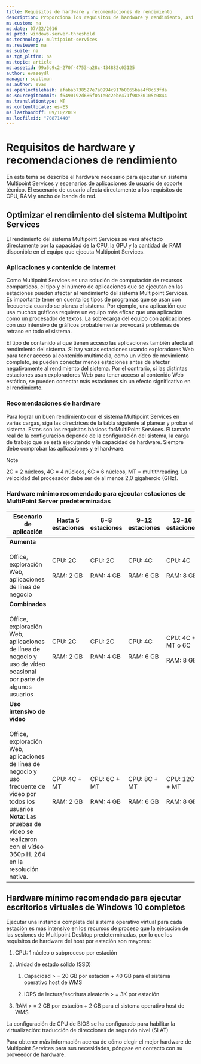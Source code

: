```yaml
---
title: Requisitos de hardware y recomendaciones de rendimiento
description: Proporciona los requisitos de hardware y rendimiento, así como recomendaciones para Multipoint Services
ms.custom: na
ms.date: 07/22/2016
ms.prod: windows-server-threshold
ms.technology: multipoint-services
ms.reviewer: na
ms.suite: na
ms.tgt_pltfrm: na
ms.topic: article
ms.assetid: 99a5c9c2-270f-4753-a28c-434882c03125
author: evaseydl
manager: scottman
ms.author: evas
ms.openlocfilehash: afabab738527e7a0994c917b0065baa4f8c53fda
ms.sourcegitcommit: f6490192d686f0a1e0c2ebe471f98e30105c0844
ms.translationtype: MT
ms.contentlocale: es-ES
ms.lasthandoff: 09/10/2019
ms.locfileid: "70871440"
---
```

# <a name="hardware-requirements-and-performance-recommendations"></a>Requisitos de hardware y recomendaciones de rendimiento
En este tema se describe el hardware necesario para ejecutar un sistema Multipoint Services y escenarios de aplicaciones de usuario de soporte técnico. El escenario de usuario afecta directamente a los requisitos de CPU, RAM y ancho de banda de red.  

## <a name="optimize-multipoint-services-system-performance"></a>Optimizar el rendimiento del sistema Multipoint Services  
El rendimiento del sistema Multipoint Services se verá afectado directamente por la capacidad de la CPU, la GPU y la cantidad de RAM disponible en el equipo que ejecuta Multipoint Services.  
  
### <a name="applications-and-internet-content"></a>Aplicaciones y contenido de Internet  
Como Multipoint Services es una solución de computación de recursos compartidos, el tipo y el número de aplicaciones que se ejecutan en las estaciones pueden afectar al rendimiento del sistema Multipoint Services. Es importante tener en cuenta los tipos de programas que se usan con frecuencia cuando se planea el sistema. Por ejemplo, una aplicación que usa muchos gráficos requiere un equipo más eficaz que una aplicación como un procesador de textos. La sobrecarga del equipo con aplicaciones con uso intensivo de gráficos probablemente provocará problemas de retraso en todo el sistema.  
  
El tipo de contenido al que tienen acceso las aplicaciones también afecta al rendimiento del sistema. Si hay varias estaciones usando exploradores Web para tener acceso al contenido multimedia, como un vídeo de movimiento completo, se pueden conectar menos estaciones antes de afectar negativamente al rendimiento del sistema. Por el contrario, si las distintas estaciones usan exploradores Web para tener acceso al contenido Web estático, se pueden conectar más estaciones sin un efecto significativo en el rendimiento.  
  
### <a name="hardware-recommendations"></a>Recomendaciones de hardware  
Para lograr un buen rendimiento con el sistema Multipoint Services en varias cargas, siga las directrices de la tabla siguiente al planear y probar el sistema. Estos son los requisitos básicos forMultiPoint Services. El tamaño real de la configuración depende de la configuración del sistema, la carga de trabajo que se está ejecutando y la capacidad de hardware. Siempre debe comprobar las aplicaciones y el hardware.  
  
> [!NOTE]  
> 2C = 2 núcleos, 4C = 4 núcleos, 6C = 6 núcleos, MT = multithreading. La velocidad del procesador debe ser de al menos 2,0 gigahercio (GHz).  
  
### <a name="minimum-recommended-hardware-for-running-default-multipoint-server-stations"></a>Hardware mínimo recomendado para ejecutar estaciones de MultiPoint Server predeterminadas  
  
|Escenario de aplicación|Hasta 5 estaciones|6-8 estaciones|9-12 estaciones|13-16 estaciones|17-20 estaciones|21-24 estaciones|  
|------------------------|----------------------|-------------------|------------------|-------------------|-------------------|-----------------|  
|**Aumenta**<br /><br />Office, exploración Web, aplicaciones de línea de negocio|CPU: 2C<br /><br />RAM: 2 GB|CPU: 2C<br /><br />RAM: 4 GB|CPU: 4C<br /><br />RAM: 6 GB|CPU: 4C<br /><br />RAM: 8 GB|CPU: 4C + MT o 6C<br /><br />RAM: 10 GB| CPU: 6C + MT<br /><br />RAM: 12 GB|
|**Combinados**<br /><br />Office, exploración Web, aplicaciones de línea de negocio y uso de vídeo ocasional por parte de algunos usuarios|CPU: 2C<br /><br />RAM: 2 GB|CPU: 2C<br /><br />RAM: 4 GB|CPU: 4C<br /><br />RAM: 6 GB|CPU: 4C + MT o 6C<br /><br />RAM: 8 GB|CPU: 6C + MT<br /><br />RAM: 10 GB| CPU: 6C + MT<br /><br />RAM: 12 GB| 
|**Uso intensivo de vídeo**<br /><br />Office, exploración Web, aplicaciones de línea de negocio y uso frecuente de vídeo por todos los usuarios **Nota:** Las pruebas de vídeo se realizaron con el vídeo 360p H. 264 en la resolución nativa.|CPU: 4C + MT<br /><br />RAM: 2 GB|CPU: 6C + MT<br /><br />RAM: 4 GB|CPU: 8C + MT<br /><br />RAM: 6 GB|CPU: 12C + MT<br /><br />RAM: 8 GB|CPU: 16C + MT<br /><br />RAM: 10 GB<br /><br />-Cliente ligero: RemoteFX<br />-Vídeo USB no recomendado| CPU: 20C + MT<br /><br />RAM: 12 GB<br /><br />-Cliente ligero: RemoteFX<br />-Vídeo USB no recomendado|   
  
## <a name="minimum-recommended-hardware-for-running-full-windows-10-virtual-desktops"></a>Hardware mínimo recomendado para ejecutar escritorios virtuales de Windows 10 completos  
Ejecutar una instancia completa del sistema operativo virtual para cada estación es más intensivo en los recursos de proceso que la ejecución de las sesiones de Multipoint Desktop predeterminadas, por lo que los requisitos de hardware del host por estación son mayores:  
  
1.  CPU: 1 núcleo o subproceso por estación  
  
2.  Unidad de estado sólido (SSD)  
  
    1.  Capacidad > = 20 GB por estación + 40 GB para el sistema operativo host de WMS  
  
    2.  IOPS de lectura/escritura aleatoria > = 3K por estación  
  
3.  RAM > = 2 GB por estación + 2 GB para el sistema operativo host de WMS  
  
La configuración de CPU de BIOS se ha configurado para habilitar la virtualización: traducción de direcciones de segundo nivel (SLAT)  
  
Para obtener más información acerca de cómo elegir el mejor hardware de Multipoint Services para sus necesidades, póngase en contacto con su proveedor de hardware.  